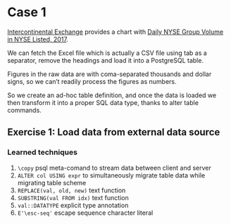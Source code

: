 # Case 1

[Intercontinental Exchange](https://www.nyse.com/) provides a chart with [Daily NYSE Group Volume in NYSE Listed, 2017](http://www.nyxdata.com/nysedata/asp/factbook/viewer_edition.asp?mode=table&key=3141&category=3).

We can fetch the Excel file which is actually a CSV file using tab as a separator, remove the headings and load it into a PostgreSQL table.

Figures in the raw data are with coma-separated thousands and dollar signs, so we can’t readily process the figures as numbers.

So we create an ad-hoc table definition, and once the data is loaded we then transform it into a proper SQL data type, thanks to alter table commands.

## Exercise 1: Load data from external data source

### Learned techniques
1. ```\copy``` psql meta-comand to stream data between client and server
1. ```ALTER col USING expr``` to simultaneously migrate table data while migrating table scheme
1. ```REPLACE(val, old, new)``` text function
1. ```SUBSTRING(val FROM idx)``` text function
1. ```val::DATATYPE``` explicit type annotation
1. ```E'\esc-seq'``` escape sequence character literal

